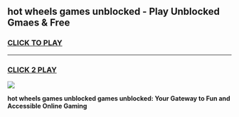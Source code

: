 
## hot wheels games unblocked - Play Unblocked Gmaes & Free
<h3>
<a href="https://premium.freeplayer.one?title=hot_wheels_games_unblocked&ref=20F">CLICK TO PLAY</a></h3>
<hr>

<h3>
<a href="https://premium.freeplayer.one?title=hot_wheels_games_unblocked&ref=20F">CLICK 2 PLAY</a>
  
</h3>

<a href="https://premium.freeplayer.one?title=hot_wheels_games_unblocked&ref=20F/"><img src="https://clearcache.store/games.png"></a>


**hot wheels games unblocked games unblocked: Your Gateway to Fun and Accessible Online Gaming**
